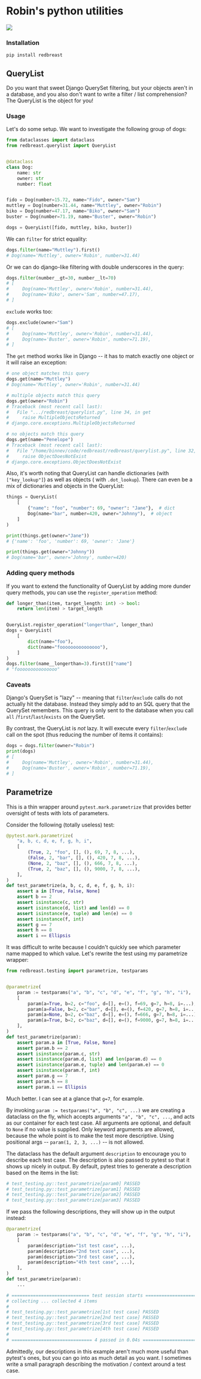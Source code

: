 # Robin's python utilities

<img src="https://github.com/binnev/redbreast/raw/main/logo.png"/>

### Installation

```
pip install redbreast
```

## QueryList

Do you want that sweet Django QuerySet filtering, but your objects aren't in a database, and you also don't want to
write a filter / list comprehension? The QueryList is the object for you!

### Usage

Let's do some setup. We want to investigate the following group of dogs:

```python
from dataclasses import dataclass
from redbreast.querylist import QueryList


@dataclass
class Dog:
    name: str
    owner: str
    number: float


fido = Dog(number=15.72, name="Fido", owner="Sam")
muttley = Dog(number=31.44, name="Muttley", owner="Robin")
biko = Dog(number=47.17, name="Biko", owner="Sam")
buster = Dog(number=71.19, name="Buster", owner="Robin")

dogs = QueryList([fido, muttley, biko, buster])
```

We can `filter` for strict equality:

```python
dogs.filter(name="Muttley").first()
# Dog(name='Muttley', owner='Robin', number=31.44)
```

Or we can do django-like filtering with double underscores in the query:

```python
dogs.filter(number__gt=30, number__lt=70)
# [
#     Dog(name='Muttley', owner='Robin', number=31.44), 
#     Dog(name='Biko', owner='Sam', number=47.17),
# ]
```

`exclude` works too:

```python
dogs.exclude(owner="Sam")
# [
#     Dog(name='Muttley', owner='Robin', number=31.44), 
#     Dog(name='Buster', owner='Robin', number=71.19),
# ]
```

The `get` method works like in Django -- it has to match exactly one object or it will raise an exception:

```python
# one object matches this query
dogs.get(name="Muttley")
# Dog(name='Muttley', owner='Robin', number=31.44)

# multiple objects match this query
dogs.get(owner="Robin")
# Traceback (most recent call last):
#   File ".../redbreast/querylist.py", line 34, in get
#     raise MultipleObjectsReturned
# django.core.exceptions.MultipleObjectsReturned

# no objects match this query
dogs.get(name="Penelope")
# Traceback (most recent call last):
#   File "/home/binnev/code/redbreast/redbreast/querylist.py", line 32, in get
#     raise ObjectDoesNotExist
# django.core.exceptions.ObjectDoesNotExist
```

Also, it's worth noting that QueryList can handle dictionaries (with `["key_lookup"]`) as well as objects (
with `.dot_lookup`). There can even be a mix of dictionaries and objects in the QueryList:

```python
things = QueryList(
    [
        {"name": "foo", "number": 69, "owner": "Jane"},  # dict
        Dog(name="bar", number=420, owner="Johnny"),  # object
    ]
)

print(things.get(owner="Jane"))
# {'name': 'foo', 'number': 69, 'owner': 'Jane'}

print(things.get(owner="Johnny"))
# Dog(name='bar', owner='Johnny', number=420)
```

### Adding query methods

If you want to extend the functionality of QueryList by adding more dunder query methods, you can use
the `register_operation` method:

```python
def longer_than(item, target_length: int) -> bool:
    return len(item) > target_length


QueryList.register_operation("longerthan", longer_than)
dogs = QueryList(
    [
        dict(name="foo"),
        dict(name="fooooooooooooooo"),
    ]
)
dogs.filter(name__longerthan=3).first()["name"]
# "fooooooooooooooo"
```

### Caveats

Django's QuerySet is "lazy" -- meaning that `filter`/`exclude` calls do not actually hit the database. Instead they
simply add to an SQL query that the QuerySet remembers. This query is only sent to the database when you call `all`
/`first`/`last`/`exists` on the QuerySet.

By contrast, the QueryList is _not_ lazy. It will execute every `filter`/`exclude` call on the spot (thus reducing the
number of items it contains):

```python
dogs = dogs.filter(owner="Robin")
print(dogs)
# [
#     Dog(name='Muttley', owner='Robin', number=31.44), 
#     Dog(name='Buster', owner='Robin', number=71.19),
# ]
```

## Parametrize

This is a thin wrapper around `pytest.mark.parametrize` that provides better oversight of tests with lots of parameters.

Consider the following (totally useless) test:

```python
@pytest.mark.parametrize(
    "a, b, c, d, e, f, g, h, i",
    [
        (True, 2, "foo", [], (), 69, 7, 8, ...),
        (False, 2, "bar", [], (), 420, 7, 8, ...),
        (None, 2, "baz", [], (), 666, 7, 8, ...),
        (True, 2, "baz", [], (), 9000, 7, 8, ...),
    ],
)
def test_parametrize(a, b, c, d, e, f, g, h, i):
    assert a in [True, False, None]
    assert b == 2
    assert isinstance(c, str)
    assert isinstance(d, list) and len(d) == 0
    assert isinstance(e, tuple) and len(e) == 0
    assert isinstance(f, int)
    assert g == 7
    assert h == 8
    assert i == Ellipsis
```

It was difficult to write because I couldn't quickly see which parameter name mapped to which value. Let's rewrite the
test using my parametrize wrapper:

```python
from redbreast.testing import parametrize, testparams


@parametrize(
    param := testparams("a", "b", "c", "d", "e", "f", "g", "h", "i"),
    [
        param(a=True, b=2, c="foo", d=[], e=(), f=69, g=7, h=8, i=...),
        param(a=False, b=2, c="bar", d=[], e=(), f=420, g=7, h=8, i=...),
        param(a=None, b=2, c="baz", d=[], e=(), f=666, g=7, h=8, i=...),
        param(a=True, b=2, c="baz", d=[], e=(), f=9000, g=7, h=8, i=...),
    ],
)
def test_parametrize(param):
    assert param.a in [True, False, None]
    assert param.b == 2
    assert isinstance(param.c, str)
    assert isinstance(param.d, list) and len(param.d) == 0
    assert isinstance(param.e, tuple) and len(param.e) == 0
    assert isinstance(param.f, int)
    assert param.g == 7
    assert param.h == 8
    assert param.i == Ellipsis
```

Much better. I can see at a glance that `g=7`, for example.

By invoking `param := testparams("a", "b", "c", ...)` we are creating a dataclass on the fly, which accepts
arguments `"a", "b", "c", ...`, and acts as our container for each test case. All arguments are optional, and default
to `None` if no value is supplied. Only keyword arguments are allowed, because the whole point is to make the test more
descriptive. Using positional args -- `param(1, 2, 3, ...)` -- is not allowed.

The dataclass has the default argument `description` to encourage you to describe each test case. The description is
also passed to pytest so that it shows up nicely in output. By default, pytest tries to generate a description based on
the items in the list:

```python
# test_testing.py::test_parametrize[param0] PASSED                         [ 25%]
# test_testing.py::test_parametrize[param1] PASSED                         [ 50%]
# test_testing.py::test_parametrize[param2] PASSED                         [ 75%]
# test_testing.py::test_parametrize[param3] PASSED                         [100%]
```

If we pass the following descriptions, they will show up in the output instead:

```python
@parametrize(
    param := testparams("a", "b", "c", "d", "e", "f", "g", "h", "i"),
    [
        param(description="1st test case", ...),
        param(description="2nd test case", ...),
        param(description="3rd test case", ...),
        param(description="4th test case", ...),
    ],
)
def test_parametrize(param):
    ...

# ============================= test session starts ==============================
# collecting ... collected 4 items
# 
# test_testing.py::test_parametrize[1st test case] PASSED                  [ 25%]
# test_testing.py::test_parametrize[2nd test case] PASSED                  [ 50%]
# test_testing.py::test_parametrize[3rd test case] PASSED                  [ 75%]
# test_testing.py::test_parametrize[4th test case] PASSED                  [100%]
# 
# ============================== 4 passed in 0.04s ===============================
```

Admittedly, our descriptions in this example aren't much more useful than pytest's ones, but you can go into as much
detail as you want. I sometimes write a small paragraph describing the motivation / context around a test case. 